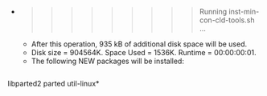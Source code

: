 * >>>>>>>>> Running inst-min-con-cld-tools.sh ...
  * After this operation, 935 kB of additional disk space will be used.
  * Disk size = 904564K. Space Used = 1536K. Runtime = 00:00:00:01.
  * The following NEW packages will be installed:
  ```bash
libparted2 parted util-linux*
  ```

